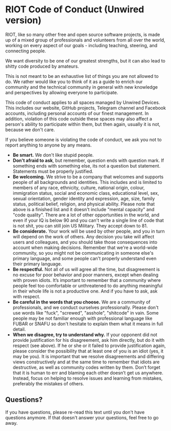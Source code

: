 RIOT Code of Conduct (Unwired version)
======================================

RIOT, like so many other free and open source software projects, is made up of a
mixed group of professionals and volunteers from all over the world, working on
every aspect of our goals - including teaching, steering, and connecting people.

We want diversity to be one of our greatest strengths, but it can also lead to
shitty code produced by amateurs.

This is not meant to be an exhaustive list of things you are not allowed to do.
We rather would like you to think of it as a guide to enrich our community and
the technical community in general with new knowledge and perspectives by
allowing everyone to participate.

This code of conduct applies to all spaces managed by Unwired Devices. This
includes our website, GitHub projects, Telegram channel and Facebook accounts,
including personal accounts of our finest management. In addition, violation
of this code outside these spaces may also affect a person's ability to
participate within them, but then again, usually it is not, because we don't
care.

If you believe someone is violating the code of conduct, we ask you not to
report anything to anyone by any means.

-   **Be smart.** We don't like stupid people.
-   **Don't afraid to ask**, but remember, question ends with question mark.
    If something ends with something else, its not a question but statement.
    Statements must be properly justified.
-   **Be welcoming.** We strive to be a company that welcomes and supports
    people of all backgrounds and identities. This includes and is limited
    to members of any race, ethnicity, culture, national origin, colour,
    immigration status, social and economic class, educational level, sex,
    sexual orientation, gender identity and expression, age, size, family
    status, political belief, religion, and physical ability. Please note
    that above is a finished list and it doesn't include "mental capacity"
    and "code quality". There are a lot of other opportunities in the world,
    and even if your IQ is below 90 and you can't write a single line of
    code that is not shit, you can still join US Military. They accept down to 81.
-   **Be considerate.** Your work will be used by other people, and you in turn
    will depend on the work of others. Any decision you take will affect users
    and colleagues, and you should take those consequences into account when
    making decisions. Remember that we're a world-wide community, so you might
    not be communicating in someone else's primary language, and some people
    can't properly understand even their primary language.
-   **Be respectful.** Not all of us will agree all the time, but disagreement
    is no excuse for poor behavior and poor manners, except when dealing with
    proven idiots. It’s important to remember that a community where people feel
    too comfortable or unthreatened to do anything meaningful in their whole life
    is not a productive one. And if you have to ask, ask with respect.
-   **Be careful in the words that you choose.** We are a community of
    professionals, and we conduct ourselves professionally. Please don't use
    words like "fuck", "screwed", "asshole", "shitcode" in vain. Some people
    may be not familiar enough with professional language like FUBAR or SNAFU
    so don't hesitate to explain them what it means in full detail.
-   **When we disagree, try to understand why.** If your opponent did not
    provide justification for his disagreement, ask him directly, but do it
    with respect (see above). If he or she or it failed to provide justification
    again, please consider the possibility that at least one of you is an idiot
    (yes, it may be you). It is important that we resolve disagreements and
    differing views constructively and at the same time to remember that idiots
    are destructive, as well as community codes written by them. Don’t forget
    that it is human to err and blaming each other doesn’t get us anywhere.
    Instead, focus on helping to resolve issues and learning from mistakes,
    preferably the mistakes of others.


Questions?
----------

If you have questions, please re-read this text until you don't have questions anymore.
If that doesn't answer your questions, feel free to go away.
